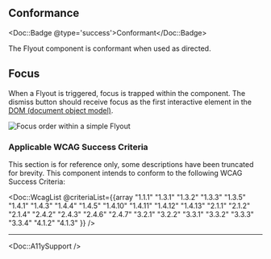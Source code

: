 ## Conformance

<Doc::Badge @type='success'>Conformant</Doc::Badge>

The Flyout component is conformant when used as directed.

## Focus

When a Flyout is triggered, focus is trapped within the component.
The dismiss button should receive focus as the first interactive element in the [DOM (document object model)](https://developer.mozilla.org/en-US/docs/Web/API/Document_Object_Model/Introduction).

![Focus order within a simple Flyout](/assets/components/flyout/flyout-focus-order-simple.png)

### Applicable WCAG Success Criteria

This section is for reference only, some descriptions have been truncated for brevity. This component intends to conform to the following WCAG Success Criteria:

<Doc::WcagList @criteriaList={{array "1.1.1" "1.3.1" "1.3.2" "1.3.3" "1.3.5" "1.4.1" "1.4.3" "1.4.4" "1.4.5" "1.4.10" "1.4.11" "1.4.12" "1.4.13" "2.1.1" "2.1.2" "2.1.4" "2.4.2" "2.4.3" "2.4.6" "2.4.7" "3.2.1" "3.2.2" "3.3.1" "3.3.2" "3.3.3" "3.3.4" "4.1.2" "4.1.3" }} />

---

<Doc::A11ySupport />

